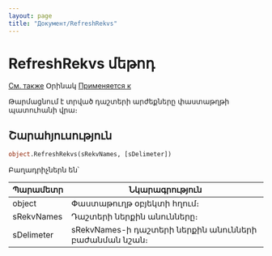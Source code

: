 ```yaml
---
layout: page
title: "Документ/RefreshRekvs"
---
```

#  RefreshRekvs մեթոդ

[См. также](../Asdoc.md) Օրինակ [Применяется к](../Asdoc.md)

Թարմացնում է տրված դաշտերի  արժեքները փաստաթղթի պատուհանի վրա։
     
## Շարահյուսություն 

``` vb
object.RefreshRekvs(sRekvNames, [sDelimeter])
```
Բաղադրիչներն են՝
    
| Պարամետր | Նկարագրություն |
|--|--|
| object | Փաստաթուղթ օբյեկտի հղում։|
| sRekvNames | Դաշտերի ներքին անունները։ |
| sDelimeter |  sRekvNames-ի դաշտերի ներքին անունների բաժանման նշան։ |




